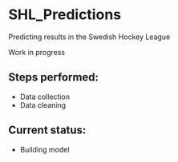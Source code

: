 # SHL_Predictions
Predicting results in the Swedish Hockey League

Work in progress

## Steps performed:
- Data collection
- Data cleaning

## Current status: 
- Building model
